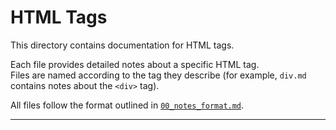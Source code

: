 # HTML Tags

This directory contains documentation for HTML tags.

Each file provides detailed notes about a specific HTML tag.  
Files are named according to the tag they describe (for example, `div.md` contains notes about the `<div>` tag).

All files follow the format outlined in [`00_notes_format.md`](./00_notes_format.md).

---
